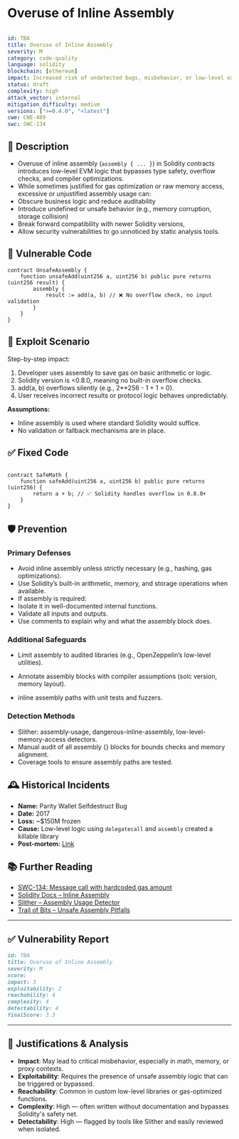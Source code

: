 # Overuse of Inline Assembly

```YAML

id: TBA
title: Overuse of Inline Assembly 
severity: M
category: code-quality
language: solidity
blockchain: [ethereum]
impact: Increased risk of undetected bugs, misbehavior, or low-level exploits
status: draft
complexity: high
attack_vector: internal
mitigation_difficulty: medium
versions: [">=0.4.0", "<latest"]
cwe: CWE-489
swc: SWC-134
```

## 📝 Description

- Overuse of inline assembly (`assembly { ... }`) in Solidity contracts introduces low-level EVM logic that bypasses type safety, overflow checks, and compiler optimizations. 
- While sometimes justified for gas optimization or raw memory access, excessive or unjustified assembly usage can:
- Obscure business logic and reduce auditability
- Introduce undefined or unsafe behavior (e.g., memory corruption, storage collision)
- Break forward compatibility with newer Solidity versions,
- Allow security vulnerabilities to go unnoticed by static analysis tools.

## 🚨 Vulnerable Code

```solidity
contract UnsafeAssembly {
    function unsafeAdd(uint256 a, uint256 b) public pure returns (uint256 result) {
        assembly {
            result := add(a, b) // ❌ No overflow check, no input validation
        }
    }
}
```
## 🧪 Exploit Scenario

Step-by-step impact:

1. Developer uses assembly to save gas on basic arithmetic or logic.
2. Solidity version is <0.8.0, meaning no built-in overflow checks.
3. add(a, b) overflows silently (e.g., 2**256 - 1 + 1 = 0).
4. User receives incorrect results or protocol logic behaves unpredictably.

**Assumptions:**

- Inline assembly is used where standard Solidity would suffice.
- No validation or fallback mechanisms are in place.

## ✅ Fixed Code

```solidity

contract SafeMath {
    function safeAdd(uint256 a, uint256 b) public pure returns (uint256) {
        return a + b; // ✅ Solidity handles overflow in 0.8.0+
    }
}

```

## 🛡️ Prevention

### Primary Defenses

- Avoid inline assembly unless strictly necessary (e.g., hashing, gas optimizations).
- Use Solidity’s built-in arithmetic, memory, and storage operations when available.
- If assembly is required:
- Isolate it in well-documented internal functions.
- Validate all inputs and outputs.
- Use comments to explain why and what the assembly block does.

### Additional Safeguards

- Limit assembly to audited libraries (e.g., OpenZeppelin’s low-level utilities).
- Annotate assembly blocks with compiler assumptions (solc version, memory layout).

- inline assembly paths with unit tests and fuzzers.

### Detection Methods

- Slither: assembly-usage, dangerous-inline-assembly, low-level-memory-access detectors.
- Manual audit of all assembly {} blocks for bounds checks and memory alignment.
- Coverage tools to ensure assembly paths are tested.

## 🕰️ Historical Incidents

- **Name:** Parity Wallet Selfdestruct Bug 
- **Date:** 2017 
- **Loss:** ~$150M frozen 
- **Cause:** Low-level logic using `delegatecall` and `assembly` created a killable library 
- **Post-mortem:** [Link](https://paritytech.io/blog/security-alert-2/) 



## 📚 Further Reading

- [SWC-134: Message call with hardcoded gas amount](https://swcregistry.io/docs/SWC-134) 
- [Solidity Docs – Inline Assembly](https://docs.soliditylang.org/en/latest/assembly.html) 
- [Slither – Assembly Usage Detector](https://github.com/crytic/slither) 
- [Trail of Bits – Unsafe Assembly Pitfalls](https://blog.trailofbits.com/2020/06/19/evm-assembly-pitfalls/) 

---

## ✅ Vulnerability Report 

```markdown
id: TBA
title: Overuse of Inline Assembly 
severity: M
score:
impact: 3         
exploitability: 2 
reachability: 4   
complexity: 4     
detectability: 4  
finalScore: 3.3

```


---

## 📄 Justifications & Analysis

- **Impact**: May lead to critical misbehavior, especially in math, memory, or proxy contexts.
- **Exploitability**: Requires the presence of unsafe assembly logic that can be triggered or bypassed.
- **Reachability**: Common in custom low-level libraries or gas-optimized functions.
- **Complexity**: High — often written without documentation and bypasses Solidity's safety net.
- **Detectability**: High — flagged by tools like Slither and easily reviewed when isolated.
